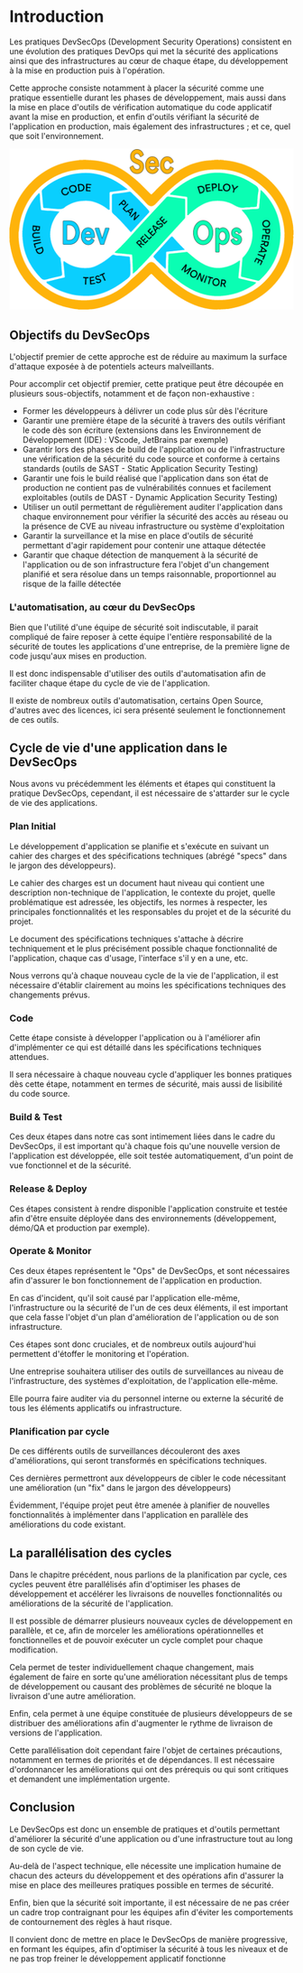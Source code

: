 # Introduction 
Les pratiques DevSecOps (Development Security Operations) consistent en une évolution des pratiques DevOps qui met la sécurité des applications ainsi que des infrastructures au cœur de chaque étape, du développement à la mise en production puis à l'opération.

Cette approche consiste notamment à placer la sécurité comme une pratique essentielle durant les phases de développement, mais aussi dans la mise en place d'outils de vérification automatique du code applicatif avant la mise en production, et enfin d'outils vérifiant la sécurité de l'application en production, mais également des infrastructures ; et ce, quel que soit l'environnement.

![DevSecOps Cycle](../../assets/Images/Culture/devsecops-cycle.png)


## Objectifs du DevSecOps
L'objectif premier de cette approche est de réduire au maximum la surface d'attaque exposée à de potentiels acteurs malveillants.

Pour accomplir cet objectif premier, cette pratique peut être découpée en plusieurs sous-objectifs, notamment et de façon non-exhaustive :

- Former les développeurs à délivrer un code plus sûr dès l'écriture
- Garantir une première étape de la sécurité à travers des outils vérifiant le code dès son écriture (extensions dans les Environnement de Développement (IDE) : VScode, JetBrains par exemple)
- Garantir lors des phases de build de l'application ou de l'infrastructure une vérification de la sécurité du code source et conforme à certains standards (outils de SAST - Static Application Security Testing)
- Garantir une fois le build réalisé que l'application dans son état de production ne contient pas de vulnérabilités connues et facilement exploitables (outils de DAST - Dynamic Application Security Testing)
- Utiliser un outil permettant de régulièrement auditer l'application dans chaque environnement pour vérifier la sécurité des accès au réseau ou la présence de CVE au niveau infrastructure ou système d'exploitation
- Garantir la surveillance et la mise en place d'outils de sécurité permettant d'agir rapidement pour contenir une attaque détectée
- Garantir que chaque détection de manquement à la sécurité de l'application ou de son infrastructure fera l'objet d'un changement planifié et sera résolue dans un temps raisonnable, proportionnel au risque de la faille détectée

### L'automatisation, au cœur du DevSecOps
Bien que l'utilité d'une équipe de sécurité soit indiscutable, il parait compliqué de faire reposer à cette équipe l'entière responsabilité de la sécurité de toutes les applications d'une entreprise, de la première ligne de code jusqu'aux mises en production.

Il est donc indispensable d'utiliser des outils d'automatisation afin de faciliter chaque étape du cycle de vie de l'application.

Il existe de nombreux outils d'automatisation, certains Open Source, d'autres avec des licences, ici sera présenté seulement le fonctionnement de ces outils.


## Cycle de vie d'une application dans le DevSecOps
Nous avons vu précédemment les éléments et étapes qui constituent la pratique DevSecOps, cependant, il est nécessaire de s'attarder sur le cycle de vie des applications.


### Plan Initial
Le développement d'application se planifie et s'exécute en suivant un cahier des charges et des spécifications techniques (abrégé "specs" dans le jargon des développeurs).

Le cahier des charges est un document haut niveau qui contient une description non-technique de l'application, le contexte du projet, quelle problématique est adressée, les objectifs, les normes à respecter, les principales fonctionnalités et les responsables du projet et de la sécurité du projet.

Le document des spécifications techniques s'attache à décrire techniquement et le plus précisément possible chaque fonctionnalité de l'application, chaque cas d'usage, l'interface s'il y en a une, etc.

Nous verrons qu'à chaque nouveau cycle de la vie de l'application, il est nécessaire d'établir clairement au moins les spécifications techniques des changements prévus.

### Code
Cette étape consiste à développer l'application ou à l'améliorer afin d'implémenter ce qui est détaillé dans les spécifications techniques attendues.

Il sera nécessaire à chaque nouveau cycle d'appliquer les bonnes pratiques dès cette étape, notamment en termes de sécurité, mais aussi de lisibilité du code source.

### Build & Test
Ces deux étapes dans notre cas sont intimement liées dans le cadre du DevSecOps, il est important qu'à chaque fois qu'une nouvelle version de l'application est développée, elle soit testée automatiquement, d'un point de vue fonctionnel et de la sécurité.

### Release & Deploy
Ces étapes consistent à rendre disponible l'application construite et testée afin d'être ensuite déployée dans des environnements (développement, démo/QA et production par exemple).

### Operate & Monitor
Ces deux étapes représentent le "Ops" de DevSecOps, et sont nécessaires afin d'assurer le bon fonctionnement de l'application en production.

En cas d'incident, qu'il soit causé par l'application elle-même, l'infrastructure ou la sécurité de l'un de ces deux éléments, il est important que cela fasse l'objet d'un plan d'amélioration de l'application ou de son infrastructure.

Ces étapes sont donc cruciales, et de nombreux outils aujourd'hui permettent d'étoffer le monitoring et l'opération.

Une entreprise souhaitera utiliser des outils de surveillances au niveau de l'infrastructure, des systèmes d'exploitation, de l'application elle-même.

Elle pourra faire auditer via du personnel interne ou externe la sécurité de tous les éléments applicatifs ou infrastructure.


### Planification par cycle
De ces différents outils de surveillances découleront des axes d'améliorations, qui seront transformés en spécifications techniques.

Ces dernières permettront aux développeurs de cibler le code nécessitant une amélioration (un "fix" dans le jargon des développeurs)

Évidemment, l'équipe projet peut être amenée à planifier de nouvelles fonctionnalités à implémenter dans l'application en parallèle des améliorations du code existant.


## La parallélisation des cycles
Dans le chapitre précédent, nous parlions de la planification par cycle, ces cycles peuvent être parallélisés afin d'optimiser les phases de développement et accélérer les livraisons de nouvelles fonctionnalités ou améliorations de la sécurité de l'application.

Il est possible de démarrer plusieurs nouveaux cycles de développement en parallèle, et ce, afin de morceler les améliorations opérationnelles et fonctionnelles et de pouvoir exécuter un cycle complet pour chaque modification.

Cela permet de tester individuellement chaque changement, mais également de faire en sorte qu'une amélioration nécessitant plus de temps de développement ou causant des problèmes de sécurité ne bloque la livraison d'une autre amélioration.

Enfin, cela permet à une équipe constituée de plusieurs développeurs de se distribuer des améliorations afin d'augmenter le rythme de livraison de versions de l'application.

Cette parallélisation doit cependant faire l'objet de certaines précautions, notamment en termes de priorités et de dépendances. Il est nécessaire d'ordonnancer les améliorations qui ont des prérequis ou qui sont critiques et demandent une implémentation urgente.


## Conclusion
Le DevSecOps est donc un ensemble de pratiques et d'outils permettant d'améliorer la sécurité d'une application ou d'une infrastructure tout au long de son cycle de vie.

Au-delà de l'aspect technique, elle nécessite une implication humaine de chacun des acteurs du développement et des opérations afin d'assurer la mise en place des meilleures pratiques possible en termes de sécurité.

Enfin, bien que la sécurité soit importante, il est nécessaire de ne pas créer un cadre trop contraignant pour les équipes afin d'éviter les comportements de contournement des règles à haut risque.

Il convient donc de mettre en place le DevSecOps de manière progressive, en formant les équipes, afin d'optimiser la sécurité à tous les niveaux et de ne pas trop freiner le développement applicatif fonctionne